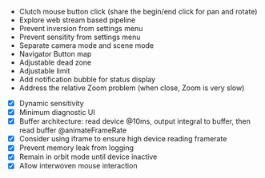 - Clutch mouse button click (share the begin/end click for pan and rotate)
- Explore web stream based pipeline
- Prevent inversion from settings menu
- Prevent sensitity from settings menu
- Separate camera mode and scene mode
- Navigator Button map
- Adjustable dead zone
- Adjustable limit
- Add notification bubble for status display
- Address the relative Zoom problem (when close, Zoom is very slow)

- [x] Dynamic sensitivity
- [x] Minimum diagnostic UI
- [x] Buffer architecture: read device @10ms, output integral to buffer, then read buffer @animateFrameRate
- [x] Consider using iframe to ensure high device reading framerate
- [x] Prevent memory leak from logging
- [x] Remain in orbit mode until device inactive
- [x] Allow interwoven mouse interaction
